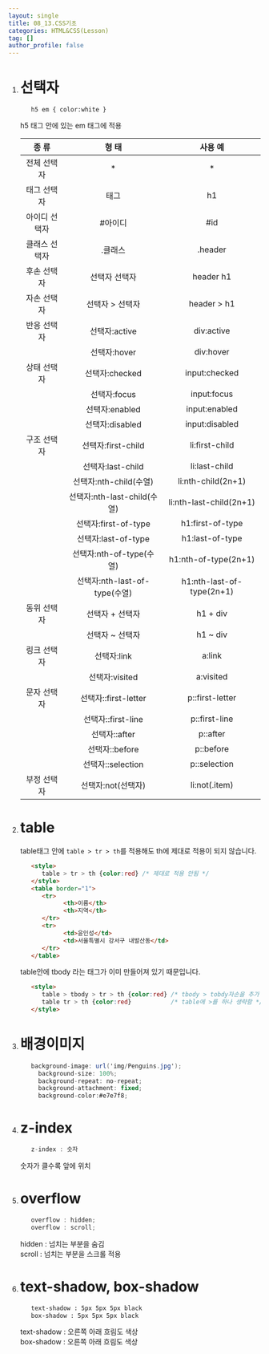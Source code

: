```yaml
---
layout: single
title: 08_13.CSS기초
categories: HTML&CSS(Lesson)
tag: []
author_profile: false
---
```


1. # 선택자
   ```
      h5 em { color:white }
   ```   
   h5 태그 안에 있는 em 태그에 적용   

      |  종 류  |  형  태  |  사용 예  |
      |:----------:|:-------:|:---------:|
      | 전체 선택자 |    *    |     *    |
      | 태그 선택자 |  태그   |     h1   |
      |아이디 선택자| #아이디  |    #id   |
      |클래스 선택자| .클래스  |  .header |
      |후손 선택자 |선택자 선택자| header h1|
      |자손 선택자 |선택자 > 선택자 | header > h1|
      |반응 선택자 |선택자:active  | div:active  |
      |            |선택자:hover  | div:hover  |
      |상태 선택자 | 선택자:checked | input:checked|
      |           | 선택자:focus | input:focus |
      |           | 선택자:enabled | input:enabled|
      |           | 선택자:disabled | input:disabled|
      |구조 선택자 | 선택자:first-child |li:first-child|
      |           | 선택자:last-child | li:last-child |
      |           | 선택자:nth-child(수열)| li:nth-child(2n+1)|
      |           | 선택자:nth-last-child(수열)| li:nth-last-child(2n+1)|
      |           | 선택자:first-of-type| h1:first-of-type |
      |           | 선택자:last-of-type | h1:last-of-type |
      |           | 선택자:nth-of-type(수열) | h1:nth-of-type(2n+1)|
      |           | 선택자:nth-last-of-type(수열)| h1:nth-last-of-type(2n+1)|
      |동위 선택자 | 선택자 + 선택자 | h1 + div |
      |           | 선택자 ~ 선택자 | h1 ~ div |
      |링크 선택자 | 선택자:link    | a:link |
      |           | 선택자:visited | a:visited|
      |문자 선택자 | 선택자::first-letter| p::first-letter |
      |           | 선택자::first-line | p::first-line |
      |           | 선택자::after | p::after |
      |           | 선택자::before | p::before |
      |           | 선택자::selection | p::selection |
      |부정 선택자 | 선택자:not(선택자) | li:not(.item) |

1. # table
   table태그 안에 `table > tr > th`를 적용해도 th에 제대로 적용이 되지 않습니다.
   ```html
      <style>
         table > tr > th {color:red} /* 제대로 적용 안됨 */
      </style>
      <table border="1">
         <tr>
               <th>이름</th>
               <th>지역</th>
         </tr>
         <tr>
               <td>윤인성</td>
               <td>서울특별시 강서구 내발산동</td>
         </tr>
      </table>
   ```   
   table안에 tbody 라는 태그가 이미 만들어져 있기 때문입니다.   

   ```html
      <style>
         table > tbody > tr > th {color:red} /* tbody > tobdy자손을 추가 함 또는 */
         table tr > th {color:red}           /* table에 >를 하나 생략함 */
      </style>
   ```

1. # 배경이미지
   ```cs
      background-image: url('img/Penguins.jpg');
		background-size: 100%;
		background-repeat: no-repeat;
		background-attachment: fixed;
		background-color:#e7e7f8;
   ```   

1. # z-index
   ```cs
      z-index : 숫자
   ```   
   숫자가 클수록 앞에 위치   

1. # overflow
   ```cs
      overflow : hidden;
      overflow : scroll;
   ```    
   hidden : 넘치는 부분을 숨김   
   scroll : 넘치는 부분을 스크롤 적용   

1. # text-shadow, box-shadow
   ```html
      text-shadow : 5px 5px 5px black
      box-shadow : 5px 5px 5px black
   ```   
   text-shadow : 오른쪽 아래 흐림도 색상   
   box-shadow : 오른쪽 아래 흐림도 색상   

